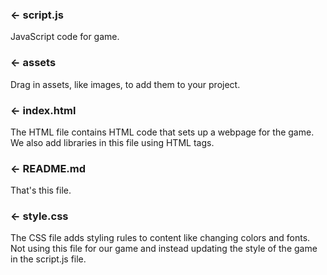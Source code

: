

### ← script.js

JavaScript code for game.

### ← assets

Drag in assets, like images, to add them to your project.

### ← index.html

The HTML file contains HTML code that sets up a webpage for the game. We also add libraries in this file using HTML tags.

### ← README.md

That's this file.

### ← style.css

The CSS file adds styling rules to content like changing colors and fonts. Not using this file for our game and instead updating the style of the game in the script.js file.  

